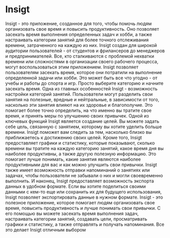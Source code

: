 # Insigt
Insigt - это приложение, созданное для того, чтобы помочь людям организовать свое время и повысить продуктивность. Оно позволяет засекать время выполнения определенных задач и хобби, а также настраивать категории занятий для более точного отслеживания времени, затраченного на каждую из них.
Insigt создан для широкой аудитории пользователей - от студентов и фрилансеров до менеджеров и предпринимателей. Все, кто сталкиваются с проблемой нехватки времени или сложностями в организации своего рабочего процесса, могут воспользоваться этим приложением.
Insigt позволяет пользователям засекать время, которое они потратили на выполнение определенной задачи или хобби. Это может быть все что угодно - от учебы и работы до спорта и игр. Просто выберите категорию и начните засекать время.
Одна из главных особенностей Insigt - возможность настройки категорий занятий. Пользователи могут разделить свои занятия на полезные, вредные и нейтральные, в зависимости от того, насколько эти занятия влияют на их здоровье и благополучие. Это помогает более точно определить, на что именно вы тратите свое время, и принять меры по улучшению своих привычек.
Одной из ключевых функций Insigt является создание целей. Вы можете задать себе цель, связанную с занятием, которому вы хотите уделить больше времени. Insigt поможет вам следить за тем, насколько близко вы приближаетесь к достижению своих целей.
Кроме того, Insigt предоставляет графики и статистику, которые показывают, сколько времени вы тратите на каждую категорию занятий, какое время дня вы наиболее продуктивны, а также другую полезную информацию. Это помогает лучше понимать, какие занятия являются наиболее продуктивными для вас и как можно улучшить свои привычки.
Insigt также имеет возможность отправки напоминаний о занятиях или задачах, чтобы пользователи не забывали о них и могли своевременно выполнить.
И наконец, Insigt предоставляет возможность экспорта данных в удобном формате. Если вы хотите поделиться своими данными с кем-то еще или сохранить их для будущего использования, Insigt позволяет экспортировать данные в нужном формате.
Insigt - это полезное приложение, которое помогает людям организовать свое время, повысить продуктивность и лучше понимать свои привычки. С его помощью вы можете засекать время выполнения задач, настраивать категории занятий, создавать цели, просматривать графики и статистику, а также отправлять и получать напоминания. Все это делает Insigt отличным выбором
